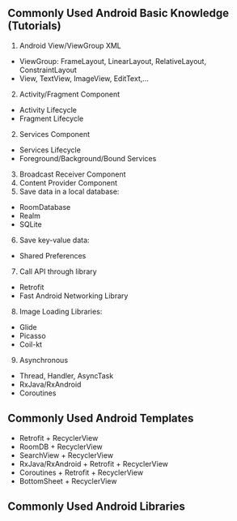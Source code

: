 ## Commonly Used Android Basic Knowledge (Tutorials)

1. Android View/ViewGroup XML

- ViewGroup: FrameLayout, LinearLayout, RelativeLayout, ConstraintLayout
- View, TextView, ImageView, EditText,...

2. Activity/Fragment Component

- Activity Lifecycle
- Fragment Lifecycle

2. Services Component

- Services Lifecycle
- Foreground/Background/Bound Services

3. Broadcast Receiver Component
4. Content Provider Component
5. Save data in a local database:

- RoomDatabase
- Realm
- SQLite

6. Save key-value data:

- Shared Preferences

7. Call API through library

- Retrofit
- Fast Android Networking Library

8. Image Loading Libraries:

- Glide
- Picasso
- Coil-kt

9. Asynchronous

- Thread, Handler, AsyncTask
- RxJava/RxAndroid
- Coroutines

## Commonly Used Android Templates

- Retrofit + RecyclerView
- RoomDB + RecyclerView
- SearchView + RecyclerView
- RxJava/RxAndroid + Retrofit + RecyclerView
- Coroutines + Retrofit + RecyclerView
- BottomSheet + RecyclerView

## Commonly Used Android Libraries
